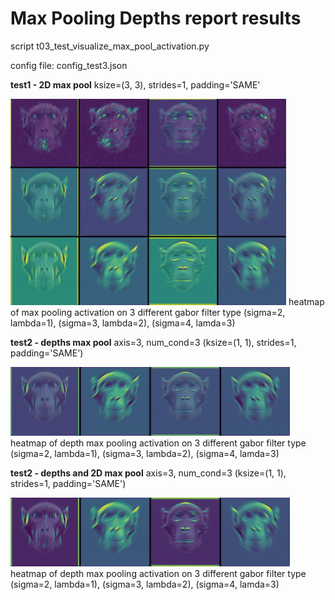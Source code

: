 # Max Pooling Depths report results

script t03_test_visualize_max_pool_activation.py

config file: config_test3.json

**test1 - 2D max pool**
ksize=(3, 3), strides=1, padding='SAME'

<img src='../../img/heatmap_MaxPooling_per_channel.jpeg' height="330">
heatmap of max pooling activation on 3 different gabor filter type (sigma=2, lambda=1), (sigma=3, lambda=2), (sigma=4, lamda=3)

**test2 - depths max pool**
axis=3, num_cond=3 (ksize=(1, 1), strides=1, padding='SAME')

<img src='../../img/heatmap_MaxPooling_only_depths.jpeg' height="110">
heatmap of depth max pooling activation on 3 different gabor filter type (sigma=2, lambda=1), (sigma=3, lambda=2), (sigma=4, lamda=3)

**test2 - depths and 2D max pool**
axis=3, num_cond=3 (ksize=(1, 1), strides=1, padding='SAME')

<img src='../../img/heatmap_MaxPooling_depths.jpeg' height="110">
heatmap of depth max pooling activation on 3 different gabor filter type (sigma=2, lambda=1), (sigma=3, lambda=2), (sigma=4, lamda=3)
